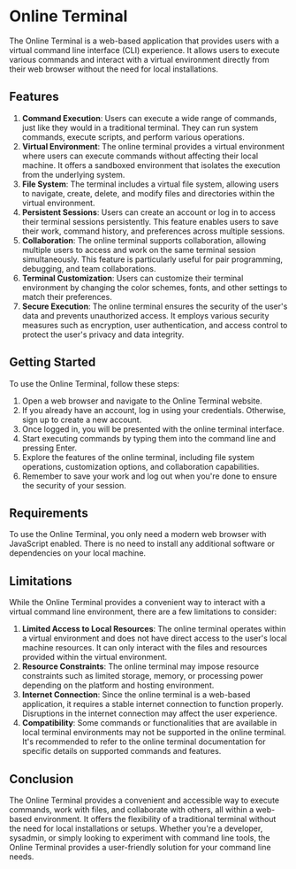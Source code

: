 # Online Terminal

The Online Terminal is a web-based application that provides users with a virtual command line interface (CLI) experience. It allows users to execute various commands and interact with a virtual environment directly from their web browser without the need for local installations.

## Features

1. **Command Execution**: Users can execute a wide range of commands, just like they would in a traditional terminal. They can run system commands, execute scripts, and perform various operations.
2. **Virtual Environment**: The online terminal provides a virtual environment where users can execute commands without affecting their local machine. It offers a sandboxed environment that isolates the execution from the underlying system.
3. **File System**: The terminal includes a virtual file system, allowing users to navigate, create, delete, and modify files and directories within the virtual environment.
4. **Persistent Sessions**: Users can create an account or log in to access their terminal sessions persistently. This feature enables users to save their work, command history, and preferences across multiple sessions.
5. **Collaboration**: The online terminal supports collaboration, allowing multiple users to access and work on the same terminal session simultaneously. This feature is particularly useful for pair programming, debugging, and team collaborations.
6. **Terminal Customization**: Users can customize their terminal environment by changing the color schemes, fonts, and other settings to match their preferences.
7. **Secure Execution**: The online terminal ensures the security of the user's data and prevents unauthorized access. It employs various security measures such as encryption, user authentication, and access control to protect the user's privacy and data integrity.

## Getting Started

To use the Online Terminal, follow these steps:

1. Open a web browser and navigate to the Online Terminal website.
2. If you already have an account, log in using your credentials. Otherwise, sign up to create a new account.
3. Once logged in, you will be presented with the online terminal interface.
4. Start executing commands by typing them into the command line and pressing Enter.
5. Explore the features of the online terminal, including file system operations, customization options, and collaboration capabilities.
6. Remember to save your work and log out when you're done to ensure the security of your session.

## Requirements

To use the Online Terminal, you only need a modern web browser with JavaScript enabled. There is no need to install any additional software or dependencies on your local machine.

## Limitations

While the Online Terminal provides a convenient way to interact with a virtual command line environment, there are a few limitations to consider:

1. **Limited Access to Local Resources**: The online terminal operates within a virtual environment and does not have direct access to the user's local machine resources. It can only interact with the files and resources provided within the virtual environment.
2. **Resource Constraints**: The online terminal may impose resource constraints such as limited storage, memory, or processing power depending on the platform and hosting environment.
3. **Internet Connection**: Since the online terminal is a web-based application, it requires a stable internet connection to function properly. Disruptions in the internet connection may affect the user experience.
4. **Compatibility**: Some commands or functionalities that are available in local terminal environments may not be supported in the online terminal. It's recommended to refer to the online terminal documentation for specific details on supported commands and features.

## Conclusion

The Online Terminal provides a convenient and accessible way to execute commands, work with files, and collaborate with others, all within a web-based environment. It offers the flexibility of a traditional terminal without the need for local installations or setups. Whether you're a developer, sysadmin, or simply looking to experiment with command line tools, the Online Terminal provides a user-friendly solution for your command line needs.
